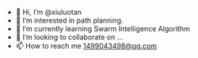 - 👋 Hi, I’m @xiuluotan
- 👀 I’m interested in path planning.
- 🌱 I’m currently learning Swarm Intelligence Algorithm
- 💞️ I’m looking to collaborate on ...
- 📫 How to reach me 1499043498@qq.com

<!---
xiuluotan/xiuluotan is a ✨ special ✨ repository because its `README.md` (this file) appears on your GitHub profile.
You can click the Preview link to take a look at your changes.
--->
